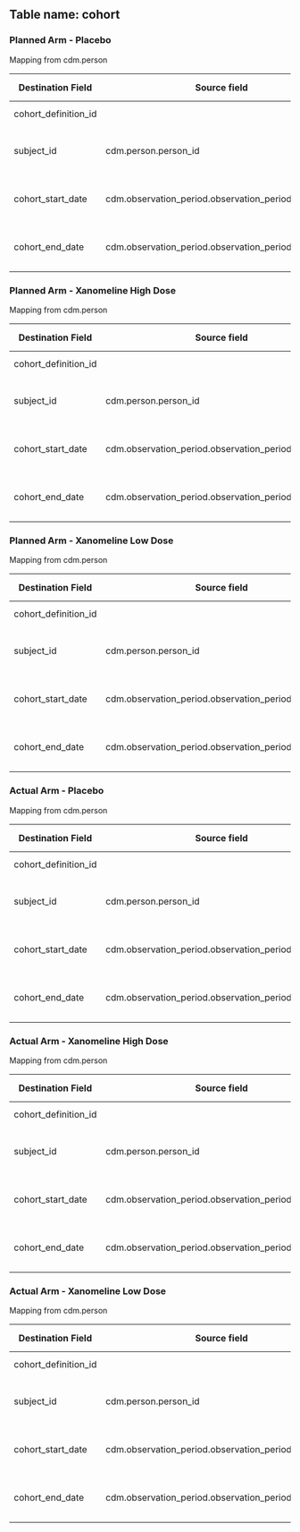 ## Table name: cohort

### Planned Arm - Placebo

Mapping from cdm.person

| Destination Field | Source field | Logic | Comment field |
| --- | --- | --- | --- |
| cohort_definition_id |  | Populate with 1 - 'Planned Arm - Placebo' |  |
| subject_id | cdm.person.person_id | INNER JOIN dm ON <br> dm.usubjid = cdm.person.person_source_value <br> AND  dm.armcd = 'Pbo' |  |
| cohort_start_date | cdm.observation_period.observation_period_start_date | INNER JOIN cdm.observation_period ON <br> cdm.person.person_id = cdm.observation_period.person_id |  |
| cohort_end_date | cdm.observation_period.observation_period_end_date | INNER JOIN cdm.observation_period ON <br> cdm.person.person_id = cdm.observation_period.person_id |  |

### Planned Arm - Xanomeline High Dose

Mapping from cdm.person

| Destination Field | Source field | Logic | Comment field |
| --- | --- | --- | --- |
| cohort_definition_id |  | Populate with 2 - 'Planned Arm - Xanomeline High Dose |  |
| subject_id | cdm.person.person_id | INNER JOIN dm ON <br> dm.usubjid = cdm.person.person_source_value <br> AND  dm.armcd = 'Xan_Hi' |  |
| cohort_start_date | cdm.observation_period.observation_period_start_date | INNER JOIN cdm.observation_period ON <br> cdm.person.person_id = cdm.observation_period.person_id |  |
| cohort_end_date | cdm.observation_period.observation_period_end_date | INNER JOIN cdm.observation_period ON <br> cdm.person.person_id = cdm.observation_period.person_id |  |

### Planned Arm - Xanomeline Low Dose

Mapping from cdm.person

| Destination Field | Source field | Logic | Comment field |
| --- | --- | --- | --- |
| cohort_definition_id |  | Populate with 3 - 'Planned Arm - Xanomeline Low Dose |  |
| subject_id | cdm.person.person_id | INNER JOIN dm ON <br> dm.usubjid = cdm.person.person_source_value <br> AND  dm.armcd = 'Xan_Lo' |  |
| cohort_start_date | cdm.observation_period.observation_period_start_date | INNER JOIN cdm.observation_period ON <br> cdm.person.person_id = cdm.observation_period.person_id |  |
| cohort_end_date | cdm.observation_period.observation_period_end_date | INNER JOIN cdm.observation_period ON <br> cdm.person.person_id = cdm.observation_period.person_id |  |

### Actual Arm - Placebo

Mapping from cdm.person

| Destination Field | Source field | Logic | Comment field |
| --- | --- | --- | --- |
| cohort_definition_id |  | Populate with 4 - 'Actual Arm - Placebo' |  |
| subject_id | cdm.person.person_id | INNER JOIN dm ON <br> dm.usubjid = cdm.person.person_source_value <br> AND  dm.actarmcd = 'Pbo' |  |
| cohort_start_date | cdm.observation_period.observation_period_start_date | INNER JOIN cdm.observation_period ON <br> cdm.person.person_id = cdm.observation_period.person_id |  |
| cohort_end_date | cdm.observation_period.observation_period_end_date | INNER JOIN cdm.observation_period ON <br> cdm.person.person_id = cdm.observation_period.person_id |  |

### Actual Arm - Xanomeline High Dose

Mapping from cdm.person

| Destination Field | Source field | Logic | Comment field |
| --- | --- | --- | --- |
| cohort_definition_id |  | Populate with 5 - 'Actual Arm - Xanomeline High Dose' |  |
| subject_id | cdm.person.person_id | INNER JOIN dm ON <br> dm.usubjid = cdm.person.person_source_value <br> AND  dm.actarmcd = 'Xan_Hi' |  |
| cohort_start_date | cdm.observation_period.observation_period_start_date | INNER JOIN cdm.observation_period ON <br> cdm.person.person_id = cdm.observation_period.person_id |  |
| cohort_end_date | cdm.observation_period.observation_period_end_date | INNER JOIN cdm.observation_period ON <br> cdm.person.person_id = cdm.observation_period.person_id |  |

### Actual Arm - Xanomeline Low Dose

Mapping from cdm.person

| Destination Field | Source field | Logic | Comment field |
| --- | --- | --- | --- |
| cohort_definition_id |  | Populate with 6 - 'Actual Arm - Xanomeline Low Dose' |  |
| subject_id | cdm.person.person_id | INNER JOIN dm ON <br> dm.usubjid = cdm.person.person_source_value <br> AND  dm.actarmcd = 'Xan_Lo' |  |
| cohort_start_date | cdm.observation_period.observation_period_start_date | INNER JOIN cdm.observation_period ON <br> cdm.person.person_id = cdm.observation_period.person_id |  |
| cohort_end_date | cdm.observation_period.observation_period_end_date | INNER JOIN cdm.observation_period ON <br> cdm.person.person_id = cdm.observation_period.person_id |  |
